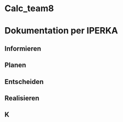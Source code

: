 # Calc_team8
# Dokumentation per IPERKA
## Informieren
## Planen
## Entscheiden
## Realisieren
## K

